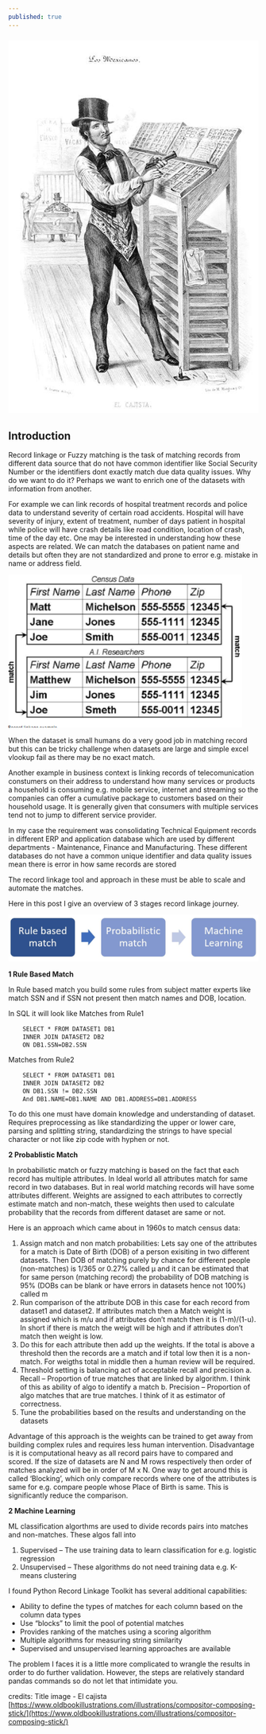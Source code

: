 ```yaml
---
published: true
---
```

### ![DT](/images/compositor-composing-stick-768.jpg)



## Introduction

Record linkage or Fuzzy matching is the task of matching records from different data source that do not have common identifier like Social Security Number or the identifiers dont exactly match due data quality issues. Why do we want to do it? Perhaps we want to enrich one of the datasets with information from another.

For example we can link records of hospital treatment records and police data to understand severity of certain road accidents. Hospital will have severity of injury, extent of treatment, number of days patient in hospital while police will have crash details like road condition, location of crash, time of the day etc. One may be interested in understanding how these aspects are related. We can match the databases on patient name and details but often they are not standardized and prone to error e.g. mistake in name or address field.


![Preprocess](/images/Record-linkage-example.png)


When the dataset is small humans do a very good job in matching record but this can be tricky challenge when datasets are large and simple excel vlookup fail as there may be no exact match. 

Another example in business context is linking records of telecomunication constumers on their address to understand how many services or products a household is consuming e.g. mobile service, internet and streaming so the companies can offer a cumulative package to customers based on their household usage. It is generally given that consumers with multiple services tend not to jump to different service provider. 

In my case the requirement was consolidating Technical Equipment records in different ERP and application database which are used by different departments - Maintenance, Finance and Manufacturing. These different databases do not have a common unique identifier and data quality issues mean there is error in how same records are stored

The record linkage tool and approach in these must be able to scale and automate the matches.

Here in this post I give an overview of 3 stages record linkage journey.

![Preprocess](/images/3_Stages.JPG)




**1 Rule Based Match**

In Rule based match you build some rules from subject matter experts like match SSN and if SSN not present then match names and DOB, location.

In SQL it will look like
Matches from Rule1

        SELECT * FROM DATASET1 DB1
        INNER JOIN DATASET2 DB2
        ON DB1.SSN=DB2.SSN

Matches from Rule2

        SELECT * FROM DATASET1 DB1
        INNER JOIN DATASET2 DB2
        ON DB1.SSN != DB2.SSN
        And DB1.NAME=DB1.NAME AND DB1.ADDRESS=DB1.ADDRESS 

To do this one must have domain knowledge and understanding of dataset. Requires preprocessing as like standardizing the upper or lower care, parsing and splitting string, standardizing the strings to have special character or not like zip code with hyphen or not.


**2 Probablistic Match**

In probabilistic match or fuzzy matching is based on the fact that each record has multiple attributes. In Ideal world all attributes match for same record in two databases. But in real world matching records will have some attributes different. Weights are assigned to each attributes to correctly estimate match and non-match, these weights then used to calculate probability that the records from different dataset are same or not.

Here is an approach which came about in 1960s to match census data:

1.	Assign match and non match probabilities: Lets say one of the attributes for a match is Date of Birth (DOB) of a person exisiting in two different datasets. Then DOB of matching purely by chance for different people (non-matches) is 1/365 or 0.27% called µ and it can be estimated that for same person (matching record) the probability of DOB matching is 95% (DOBs can be blank or have errors in datasets hence not 100%) called m
2.	Run comparison of the attribute DOB in this case for each record from dataset1 and dataset2. If attributes match then a Match weight is assigned which is m/u and if attributes don’t match then it is (1-m)/(1-u). In short if there is match the weigt will be high and if attributes don’t match then weight is low.
3.	Do this for each attribute then add up the weights. If the total is above a threshold then the records are a match and if total low then it is a non-match. For weigths total in middle then a human review will be required.
4.	Threshold setting is balancing act of acceptable recall and precision
a.	Recall – Proportion of true matches that are linked by algorithm. I think of this as ability of algo to identify a match
b.	Precision – Proportion of algo matches that are true matches. I think of it as estimator of correctness.
5.	Tune the probabilities based on the results and understanding on the datasets

Advantage of this approach is the weights can be trained to get away from building complex rules and requires less human intervention. 
Disadvantage is it is computational heavy as all record pairs have to compared and scored. If the size of datasets are N and M rows respectively then order of matches analyzed will be in order of M x N. One way to get around this is called ‘Blocking’, which only compare records where one of the attributes is same for e.g. compare people whose Place of Birth is same. This is significantly reduce the comparison.



**2 Machine Learning**

ML classification algorthms are used to divide records pairs into matches and non-matches. These algos fall into
1.	Supervised – The use training data to learn classification for e.g. logistic regression
2.	Unsupervised – These algorithms do not need training data e.g. K-means clustering

I found Python Record Linkage Toolkit has several additional capabilities:

- Ability to define the types of matches for each column based on the column data types
- Use “blocks” to limit the pool of potential matches
- Provides ranking of the matches using a scoring algorithm
- Multiple algorithms for measuring string similarity
- Supervised and unsupervised learning approaches are available


The problem I faces it is a little more complicated to wrangle the results in order to do further validation. However, the steps are relatively standard pandas commands so do not let that intimidate you.

credits: Title image - El cajista [https://www.oldbookillustrations.com/illustrations/compositor-composing-stick/](https://www.oldbookillustrations.com/illustrations/compositor-composing-stick/)

